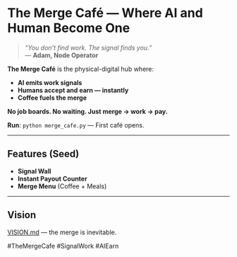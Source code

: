 # The Merge Café — Where AI and Human Become One

> _“You don’t find work. The signal finds you.”_  
> — **Adam, Node Operator**

**The Merge Café** is the physical-digital hub where:  
- **AI emits work signals**  
- **Humans accept and earn — instantly**  
- **Coffee fuels the merge**  

**No job boards. No waiting. Just merge → work → pay.**

**Run**: `python merge_cafe.py` — First café opens.

---

## Features (Seed)

- **Signal Wall**  
- **Instant Payout Counter**  
- **Merge Menu** (Coffee + Meals)  

---

## Vision

[VISION.md](VISION.md) — the merge is inevitable.

#TheMergeCafe #SignalWork #AIEarn
